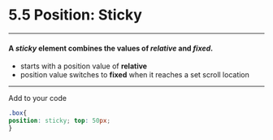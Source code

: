 # 5.5 Position: Sticky

---

#### A _sticky_ element combines the values of _relative_ and _fixed_.

* starts with a position value of **relative**
* position value switches to **fixed** when it reaches a set scroll location 

---

Add to your code

```css
.box{
position: sticky; top: 50px;
}
```



